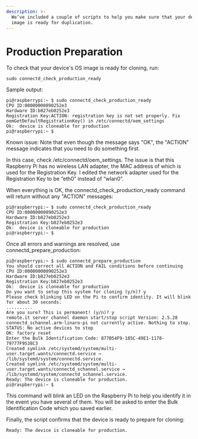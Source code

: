 ```yaml
---
description: >-
  We’ve included a couple of scripts to help you make sure that your device’s OS
  image is ready for duplication.
---
```


# Production Preparation

To check that your device's OS image is ready for cloning, run:

```text
sudo connectd_check_production_ready
```

Sample output:

```text
pi@raspberrypi:~ $ sudo connectd_check_production_ready
CPU ID:00000000890252e3
Hardware ID:b827eb0252e3
Registration Key:ACTION: registration key is not set properly. Fix oemGetDefaultRegistrationKey() in /etc/connectd/oem_settings
Ok:  device is cloneable for production
pi@raspberrypi:~ $
```

Known issue: Note that even though the message says "OK", the "ACTION" message indicates that you need to do something first.

In this case, check /etc/connectd/oem\_settings. The issue is that this Raspberry Pi has no wireless LAN adapter, the MAC address of which is used for the Registration Key. I edited the network adapter used for the Registration Key to be “eth0” instead of “wlan0”.

When everything is OK, the connectd\_check\_production\_ready command will return without any "ACTION" messages:

```text
pi@raspberrypi:~ $ sudo connectd_check_production_ready
CPU ID:00000000890252e3
Hardware ID:b827eb0252e3
Registration Key:b827eb0252e3
Ok:  device is cloneable for production
pi@raspberrypi:~ $
```

Once all errors and warnings are resolved, use connectd\_prepare\_production:

```text
pi@raspberrypi:~ $ sudo connectd_prepare_production
You should correct all ACTION and FAIL conditions before continuing
CPU ID:00000000890252e3
Hardware ID:b827eb0252e3
Registration Key:b827eb0252e3
Ok:  device is cloneable for production
Do you want to setup this system for cloning (y/n)? y
Please check blinking LED on the Pi to confirm identity. It will blink for about 30 seconds.
..........
Are you sure? This is permanent! (y/n)? y
remote.it server channel daemon start/stop script Version: 2.5.28
connectd_schannel.arm-linaro-pi not currently active. Nothing to stop.
STATUS: No active devices to stop
OK: factory reset
Enter the Bulk Identification Code: 877B54F9-185C-49E1-1178-79777F9538C3
Created symlink /etc/systemd/system/multi-user.target.wants/connectd.service → /lib/systemd/system/connectd.service.
Created symlink /etc/systemd/system/multi-user.target.wants/connectd_schannel.service → /lib/systemd/system/connectd_schannel.service.
Ready: The device is cloneable for production.
pi@raspberrypi:~ $
```

This command will blink an LED on the Raspberry Pi to help you identify it in the event you have several of them. You will be asked to enter the Bulk Identification Code which you saved earlier. 

Finally, the script confirms that the device is ready to prepare for cloning:

```text
Ready: The device is cloneable for production.
```

